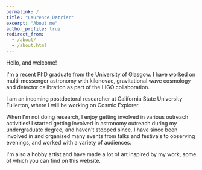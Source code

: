 ```yaml
---
permalink: /
title: "Laurence Datrier"
excerpt: "About me"
author_profile: true
redirect_from:
  - /about/
  - /about.html
---
```

Hello, and welcome!

I'm a recent PhD graduate from the University of Glasgow. I have worked on multi-messenger astronomy with kilonovae, gravitational wave cosmology and detector calibration as part of the LIGO collaboration.

I am an incoming postdoctoral researcher at California State University Fullerton, where I will be working on Cosmic Explorer.

When I'm not doing research, I enjoy getting involved in various outreach activities! I started getting involved in astronomy outreach during my undergraduate degree, and haven't stopped since. I have since been involved in and organised many events from talks and festivals to observing evenings, and worked with a variety of audiences.

I'm also a hobby artist and have made a lot of art inspired by my work, some of which you can find on this website.
